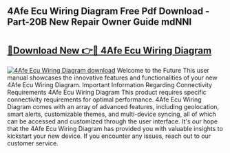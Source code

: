 ## 4Afe Ecu Wiring Diagram Free Pdf Download - Part-20B New Repair Owner Guide mdNNI

# <h2><a href="http://dfryalq.blite.top/?on=4Afe+Ecu+Wiring+Diagram">🔗Download New 👉🔴 4Afe Ecu Wiring Diagram</a></h2>

[![4Afe Ecu Wiring Diagram download](https://i.imgur.com/lujVjoI.png)](http://dfryalq.blite.top/?on=4Afe+Ecu+Wiring+Diagram)
Welcome to the Future This user manual showcases the innovative features and functionalities of your new 4Afe Ecu Wiring Diagram. Important Information Regarding Connectivity Requirements 4Afe Ecu Wiring Diagram This product requires specific connectivity requirements for optimal performance. 4Afe Ecu Wiring Diagram comes with an array of advanced features, including geolocation, smart alerts, customizable themes, and multi-device syncing, all of which can be accessed and customized through the user interface. It's our hope that the 4Afe Ecu Wiring Diagram has provided you with valuable insights to kickstart your new device. If you encounter any issues, reach out to our customer service.
